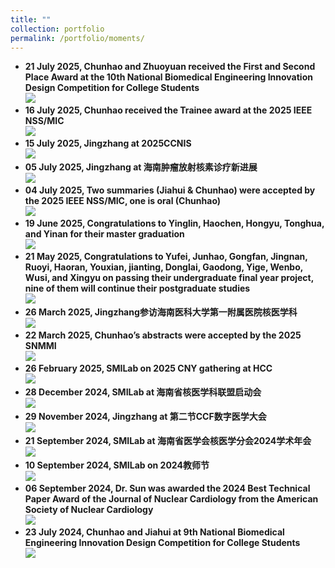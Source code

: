 ```yaml
---
title: ""
collection: portfolio
permalink: /portfolio/moments/
---
```

- <strong>21 July 2025, Chunhao and Zhuoyuan received the First and Second Place Award at the 10th National Biomedical Engineering Innovation Design Competition for College Students</strong><br/><img src='/images/20250721.jpg'>
- <strong>16 July 2025, Chunhao received the Trainee award at the 2025 IEEE NSS/MIC</strong><br/><img src='/images/20250716.jpg'>
- <strong>15 July 2025, Jingzhang at 2025CCNIS</strong><br/><img src='/images/20250715.jpg'>
- <strong>05 July 2025, Jingzhang at 海南肿瘤放射核素诊疗新进展</strong><br/><img src='/images/20250705.jpg'>
- <strong>04 July 2025, Two summaries (Jiahui & Chunhao) were accepted by the 2025 IEEE NSS/MIC, one is oral (Chunhao)</strong><br/><img src='/images/20250704.jpg'>
- <strong>19 June 2025, Congratulations to Yinglin, Haochen, Hongyu, Tonghua, and Yinan for their master graduation</strong><br/><img src='/images/20250619.jpg'>
- <strong>21 May 2025, Congratulations to Yufei, Junhao, Gongfan, Jingnan, Ruoyi, Haoran, Youxian, jianting, Donglai, Gaodong, Yige, Wenbo, Wusi, and Xingyu on passing their undergraduate final year project, nine of them will continue their postgraduate studies</strong><br/><img src='/images/20250521.jpg'>
- <strong>26 March 2025, Jingzhang参访海南医科大学第一附属医院核医学科</strong><br/><img src='/images/20250326.jpg'>
- <strong>22 March 2025, Chunhao’s abstracts were accepted by the 2025 SNMMI</strong><br/><img src='/images/20250322.jpg'>
- <strong>26 February 2025, SMILab on 2025 CNY gathering at HCC</strong><br/><img src='/images/20250226.jpg'>
- <strong>28 December 2024, SMILab at 海南省核医学科联盟启动会</strong><br/><img src='/images/20241228.jpg'>
- <strong>29 November 2024, Jingzhang at 第二节CCF数字医学大会</strong><br/><img src='/images/20241129.jpg'>
- <strong>21 September 2024, SMILab at 海南省医学会核医学分会2024学术年会</strong><br/><img src='/images/20240921.jpg'>
- <strong>10 September 2024, SMILab on 2024教师节</strong><br/><img src='/images/20240910.jpg'>
- <strong>06 September 2024, Dr. Sun was awarded the 2024 Best Technical Paper Award of the Journal of Nuclear Cardiology from the American Society of Nuclear Cardiology</strong><br/><img src='/images/20240906.jpg'>
- <strong>23 July 2024, Chunhao and Jiahui at 9th National Biomedical Engineering Innovation Design Competition for College Students</strong><br/><img src='/images/20240723.jpg'>
